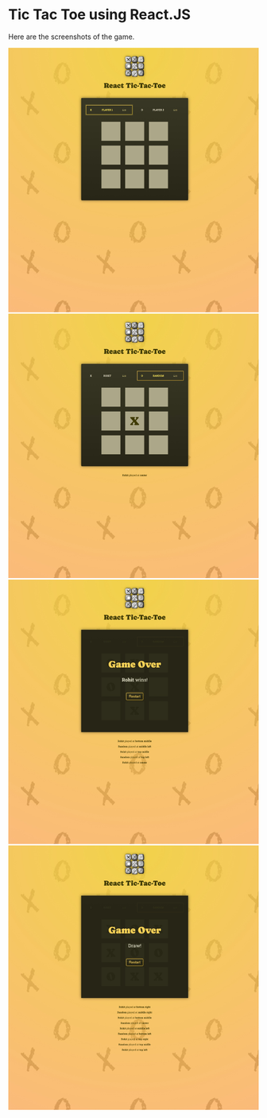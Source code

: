 # Tic Tac Toe using React.JS

Here are the screenshots of the game.

<img src="./readme_resources/ss1.jpeg" alt="drawing" width="512"/>
<img src="./readme_resources/ss2.jpeg" alt="drawing" width="512"/>
<img src="./readme_resources/ss3.jpeg" alt="drawing" width="512"/>
<img src="./readme_resources/ss4.jpeg" alt="drawing" width="512"/>
